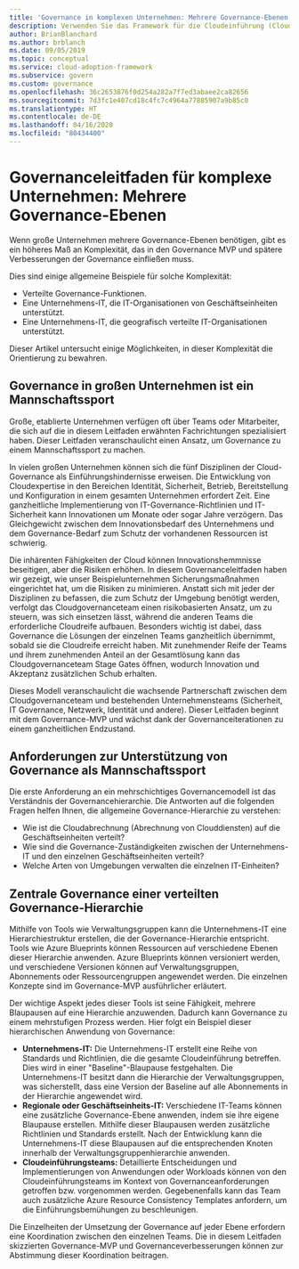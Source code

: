```yaml
---
title: 'Governance in komplexen Unternehmen: Mehrere Governance-Ebenen'
description: Verwenden Sie das Framework für die Cloudeinführung (Cloud Adoption Framework) für Azure, um sich über höhere Komplexität mit mehreren Governance-Ebenen in großen Unternehmen zu informieren.
author: BrianBlanchard
ms.author: brblanch
ms.date: 09/05/2019
ms.topic: conceptual
ms.service: cloud-adoption-framework
ms.subservice: govern
ms.custom: governance
ms.openlocfilehash: 36c2653876f0d254a282a7f7ed3abaee2ca82656
ms.sourcegitcommit: 7d3fc1e407cd18c4fc7c4964a77885907a9b85c0
ms.translationtype: HT
ms.contentlocale: de-DE
ms.lasthandoff: 04/16/2020
ms.locfileid: "80434400"
---
```

# <a name="governance-guide-for-complex-enterprises-multiple-layers-of-governance"></a>Governanceleitfaden für komplexe Unternehmen: Mehrere Governance-Ebenen

Wenn große Unternehmen mehrere Governance-Ebenen benötigen, gibt es ein höheres Maß an Komplexität, das in den Governance MVP und spätere Verbesserungen der Governance einfließen muss.

Dies sind einige allgemeine Beispiele für solche Komplexität:

- Verteilte Governance-Funktionen.
- Eine Unternehmens-IT, die IT-Organisationen von Geschäftseinheiten unterstützt.
- Eine Unternehmens-IT, die geografisch verteilte IT-Organisationen unterstützt.

Dieser Artikel untersucht einige Möglichkeiten, in dieser Komplexität die Orientierung zu bewahren.

## <a name="large-enterprise-governance-is-a-team-sport"></a>Governance in großen Unternehmen ist ein Mannschaftssport

Große, etablierte Unternehmen verfügen oft über Teams oder Mitarbeiter, die sich auf die in diesem Leitfaden erwähnten Fachrichtungen spezialisiert haben. Dieser Leitfaden veranschaulicht einen Ansatz, um Governance zu einem Mannschaftssport zu machen.

In vielen großen Unternehmen können sich die fünf Disziplinen der Cloud-Governance als Einführungshindernisse erweisen. Die Entwicklung von Cloudexpertise in den Bereichen Identität, Sicherheit, Betrieb, Bereitstellung und Konfiguration in einem gesamten Unternehmen erfordert Zeit. Eine ganzheitliche Implementierung von IT-Governance-Richtlinien und IT-Sicherheit kann Innovationen um Monate oder sogar Jahre verzögern. Das Gleichgewicht zwischen dem Innovationsbedarf des Unternehmens und dem Governance-Bedarf zum Schutz der vorhandenen Ressourcen ist schwierig.

Die inhärenten Fähigkeiten der Cloud können Innovationshemmnisse beseitigen, aber die Risiken erhöhen. In diesem Governanceleitfaden haben wir gezeigt, wie unser Beispielunternehmen Sicherungsmaßnahmen eingerichtet hat, um die Risiken zu minimieren. Anstatt sich mit jeder der Disziplinen zu befassen, die zum Schutz der Umgebung benötigt werden, verfolgt das Cloudgovernanceteam einen risikobasierten Ansatz, um zu steuern, was sich einsetzen lässt, während die anderen Teams die erforderliche Cloudreife aufbauen. Besonders wichtig ist dabei, dass Governance die Lösungen der einzelnen Teams ganzheitlich übernimmt, sobald sie die Cloudreife erreicht haben. Mit zunehmender Reife der Teams und ihrem zunehmenden Anteil an der Gesamtlösung kann das Cloudgovernanceteam Stage Gates öffnen, wodurch Innovation und Akzeptanz zusätzlichen Schub erhalten.

Dieses Modell veranschaulicht die wachsende Partnerschaft zwischen dem Cloudgovernanceteam und bestehenden Unternehmensteams (Sicherheit, IT Governance, Netzwerk, Identität und andere). Dieser Leitfaden beginnt mit dem Governance-MVP und wächst dank der Governanceiterationen zu einem ganzheitlichen Endzustand.

## <a name="requirements-to-supporting-such-a-team-sport"></a>Anforderungen zur Unterstützung von Governance als Mannschaftssport

Die erste Anforderung an ein mehrschichtiges Governancemodell ist das Verständnis der Governancehierarchie. Die Antworten auf die folgenden Fragen helfen Ihnen, die allgemeine Governance-Hierarchie zu verstehen:

- Wie ist die Cloudabrechnung (Abrechnung von Clouddiensten) auf die Geschäftseinheiten verteilt?
- Wie sind die Governance-Zuständigkeiten zwischen der Unternehmens-IT und den einzelnen Geschäftseinheiten verteilt?
- Welche Arten von Umgebungen verwalten die einzelnen IT-Einheiten?

## <a name="central-governance-of-a-distributed-governance-hierarchy"></a>Zentrale Governance einer verteilten Governance-Hierarchie

Mithilfe von Tools wie Verwaltungsgruppen kann die Unternehmens-IT eine Hierarchiestruktur erstellen, die der Governance-Hierarchie entspricht. Tools wie Azure Blueprints können Ressourcen auf verschiedene Ebenen dieser Hierarchie anwenden. Azure Blueprints können versioniert werden, und verschiedene Versionen können auf Verwaltungsgruppen, Abonnements oder Ressourcengruppen angewendet werden. Die einzelnen Konzepte sind im Governance-MVP ausführlicher erläutert.

Der wichtige Aspekt jedes dieser Tools ist seine Fähigkeit, mehrere Blaupausen auf eine Hierarchie anzuwenden. Dadurch kann Governance zu einem mehrstufigen Prozess werden. Hier folgt ein Beispiel dieser hierarchischen Anwendung von Governance:

- **Unternehmens-IT:** Die Unternehmens-IT erstellt eine Reihe von Standards und Richtlinien, die die gesamte Cloudeinführung betreffen. Dies wird in einer "Baseline"-Blaupause festgehalten. Die Unternehmens-IT besitzt dann die Hierarchie der Verwaltungsgruppen, was sicherstellt, dass eine Version der Baseline auf alle Abonnements in der Hierarchie angewendet wird.
- **Regionale oder Geschäftseinheits-IT:** Verschiedene IT-Teams können eine zusätzliche Governance-Ebene anwenden, indem sie ihre eigene Blaupause erstellen. Mithilfe dieser Blaupausen werden zusätzliche Richtlinien und Standards erstellt. Nach der Entwicklung kann die Unternehmens-IT diese Blaupausen auf die entsprechenden Knoten innerhalb der Verwaltungsgruppenhierarchie anwenden.
- **Cloudeinführungsteams:** Detaillierte Entscheidungen und Implementierungen von Anwendungen oder Workloads können von den Cloudeinführungsteams im Kontext von Governanceanforderungen getroffen bzw. vorgenommen werden. Gegebenenfalls kann das Team auch zusätzliche Azure Resource Consistency Templates anfordern, um die Einführungsbemühungen zu beschleunigen.

Die Einzelheiten der Umsetzung der Governance auf jeder Ebene erfordern eine Koordination zwischen den einzelnen Teams. Die in diesem Leitfaden skizzierten Governance-MVP und Governanceverbesserungen können zur Abstimmung dieser Koordination beitragen.
